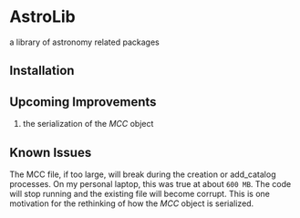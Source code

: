 # AstroLib

a library of astronomy related packages

##  Installation

##  Upcoming Improvements

1.  the serialization of the *MCC* object

##  Known Issues

The MCC file, if too large, will break during the creation or add_catalog
processes.  On my personal laptop, this was true at about `600 MB`.  The code
will stop running and the existing file will become corrupt.  This is one
motivation for the rethinking of how the *MCC* object is serialized.
